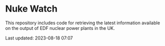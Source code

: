 # Nuke Watch

This repository includes code for retrieving the latest information available on the output of EDF nuclear power plants in the UK.

Last updated: 2023-08-18 07:07